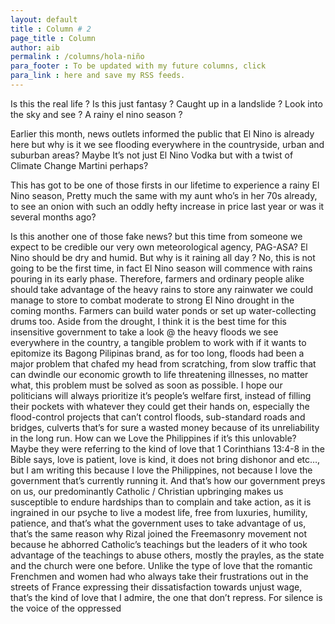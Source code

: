 ```yaml
---
layout: default
title : Column # 2
page_title : Column
author: aib
permalink : /columns/hola-niño
para_footer : To be updated with my future columns, click 
para_link : here and save my RSS feeds.
---
```



Is this the real life ? Is this just fantasy ? Caught up in a landslide ? Look into the sky and see ?  A rainy el nino season ? 


Earlier this month, news outlets informed the public that El Nino is already here but why is it we see flooding everywhere in the countryside, urban and suburban areas? Maybe It’s not just El Nino Vodka but with a twist of Climate Change Martini perhaps? 


This has got to be one of those firsts in our lifetime to experience a rainy El Nino season, Pretty much the same with my aunt who’s in her 70s already, to see an onion with such an oddly hefty increase in price last year or was it several months ago?  


Is this another one of those fake news? but this time from someone we expect to be credible our very own meteorological agency, PAG-ASA? El Nino should be dry and humid. But why is it raining all day ? No, this is not going to be the first time, in fact El Nino season will commence with rains pouring in its early phase. Therefore, farmers and ordinary people alike should take advantage of the heavy rains to store any rainwater we could manage to store to combat moderate to strong El Nino drought in the coming months. Farmers can build water ponds or set up water-collecting drums too.
Aside from the drought, I think it is the best time for this insensitive government to take a look @ the heavy floods we see everywhere in the country, a tangible problem to work with if it wants to epitomize its Bagong Pilipinas brand, as for too long, floods had been a major problem that chafed my head from scratching, from slow traffic that can dwindle our economic growth to life threatening illnesses, no matter what, this problem must be solved as soon as possible. 
I hope our politicians will always prioritize it’s people’s welfare first, instead of filling their pockets with whatever they could get their hands on, especially the flood-control projects that can’t control floods, sub-standard roads and bridges, culverts that’s for sure a wasted money because of its unreliability in the long run.  How can we Love the Philippines if it’s this unlovable?  Maybe they were referring to the kind of love that 1 Corinthians 13:4-8 in the Bible says, love is patient, love is kind, it does not bring dishonor and etc…, but I am writing this because I love the Philippines, not because I love the government that’s currently running it.  And that’s how our government preys on us, our predominantly Catholic / Christian upbringing makes us susceptible to endure hardships than to complain and take action, as it is ingrained in our psyche to live a modest life, free from luxuries, humility, patience, and that’s what the government uses to take advantage of us, that’s the same reason why Rizal joined the Freemasonry movement not because he abhorred Catholic’s teachings but the leaders of it who took advantage of the teachings to abuse others, mostly the prayles, as the state and the church were one before.  Unlike the type of love that the romantic Frenchmen and women had who always take their frustrations out in the streets of France expressing their dissatisfaction towards unjust wage, that’s the kind of love that I admire, the one that don’t repress.  For silence is the voice of the oppressed
